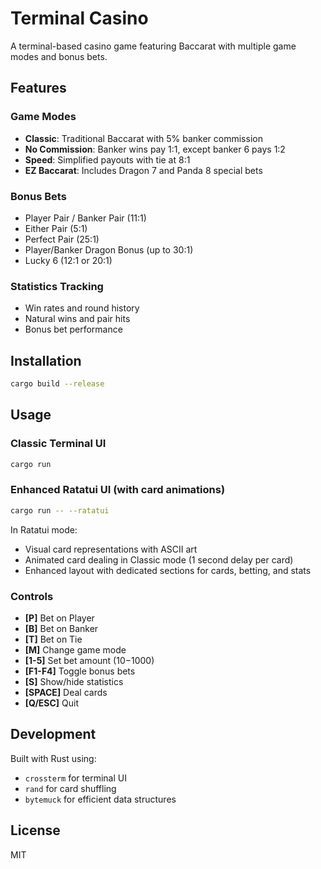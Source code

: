 # Terminal Casino

A terminal-based casino game featuring Baccarat with multiple game modes and bonus bets.

## Features

### Game Modes
- **Classic**: Traditional Baccarat with 5% banker commission
- **No Commission**: Banker wins pay 1:1, except banker 6 pays 1:2
- **Speed**: Simplified payouts with tie at 8:1
- **EZ Baccarat**: Includes Dragon 7 and Panda 8 special bets

### Bonus Bets
- Player Pair / Banker Pair (11:1)
- Either Pair (5:1)
- Perfect Pair (25:1)
- Player/Banker Dragon Bonus (up to 30:1)
- Lucky 6 (12:1 or 20:1)

### Statistics Tracking
- Win rates and round history
- Natural wins and pair hits
- Bonus bet performance

## Installation

```bash
cargo build --release
```

## Usage

### Classic Terminal UI
```bash
cargo run
```

### Enhanced Ratatui UI (with card animations)
```bash
cargo run -- --ratatui
```

In Ratatui mode:
- Visual card representations with ASCII art
- Animated card dealing in Classic mode (1 second delay per card)
- Enhanced layout with dedicated sections for cards, betting, and stats

### Controls
- **[P]** Bet on Player
- **[B]** Bet on Banker
- **[T]** Bet on Tie
- **[M]** Change game mode
- **[1-5]** Set bet amount ($10-$1000)
- **[F1-F4]** Toggle bonus bets
- **[S]** Show/hide statistics
- **[SPACE]** Deal cards
- **[Q/ESC]** Quit

## Development

Built with Rust using:
- `crossterm` for terminal UI
- `rand` for card shuffling
- `bytemuck` for efficient data structures

## License

MIT